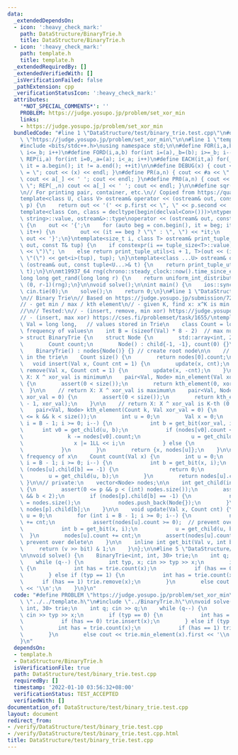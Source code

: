 ```yaml
---
data:
  _extendedDependsOn:
  - icon: ':heavy_check_mark:'
    path: DataStructure/BinaryTrie.h
    title: DataStructure/BinaryTrie.h
  - icon: ':heavy_check_mark:'
    path: template.h
    title: template.h
  _extendedRequiredBy: []
  _extendedVerifiedWith: []
  _isVerificationFailed: false
  _pathExtension: cpp
  _verificationStatusIcon: ':heavy_check_mark:'
  attributes:
    '*NOT_SPECIAL_COMMENTS*': ''
    PROBLEM: https://judge.yosupo.jp/problem/set_xor_min
    links:
    - https://judge.yosupo.jp/problem/set_xor_min
  bundledCode: "#line 1 \"DataStructure/test/binary_trie.test.cpp\"\n#define PROBLEM\
    \ \"https://judge.yosupo.jp/problem/set_xor_min\"\n\n#line 1 \"template.h\"\n\
    #include <bits/stdc++.h>\nusing namespace std;\n\n#define FOR(i,a,b) for(int i=(a),_b=(b);\
    \ i<=_b; i++)\n#define FORD(i,a,b) for(int i=(a),_b=(b); i>=_b; i--)\n#define\
    \ REP(i,a) for(int i=0,_a=(a); i<_a; i++)\n#define EACH(it,a) for(__typeof(a.begin())\
    \ it = a.begin(); it != a.end(); ++it)\n\n#define DEBUG(x) { cout << #x << \"\
    \ = \"; cout << (x) << endl; }\n#define PR(a,n) { cout << #a << \" = \"; FOR(_,1,n)\
    \ cout << a[_] << ' '; cout << endl; }\n#define PR0(a,n) { cout << #a << \" =\
    \ \"; REP(_,n) cout << a[_] << ' '; cout << endl; }\n\n#define sqr(x) ((x) * (x))\n\
    \n// For printing pair, container, etc.\n// Copied from https://quangloc99.github.io/2021/07/30/my-CP-debugging-template.html\n\
    template<class U, class V> ostream& operator << (ostream& out, const pair<U, V>&\
    \ p) {\n    return out << '(' << p.first << \", \" << p.second << ')';\n}\n\n\
    template<class Con, class = decltype(begin(declval<Con>()))>\ntypename enable_if<!is_same<Con,\
    \ string>::value, ostream&>::type\noperator << (ostream& out, const Con& con)\
    \ {\n    out << '{';\n    for (auto beg = con.begin(), it = beg; it != con.end();\
    \ it++) {\n        out << (it == beg ? \"\" : \", \") << *it;\n    }\n    return\
    \ out << '}';\n}\ntemplate<size_t i, class T> ostream& print_tuple_utils(ostream&\
    \ out, const T& tup) {\n    if constexpr(i == tuple_size<T>::value) return out\
    \ << \")\"; \n    else return print_tuple_utils<i + 1, T>(out << (i ? \", \" :\
    \ \"(\") << get<i>(tup), tup); \n}\ntemplate<class ...U> ostream& operator <<\
    \ (ostream& out, const tuple<U...>& t) {\n    return print_tuple_utils<0, tuple<U...>>(out,\
    \ t);\n}\n\nmt19937_64 rng(chrono::steady_clock::now().time_since_epoch().count());\n\
    long long get_rand(long long r) {\n    return uniform_int_distribution<long long>\
    \ (0, r-1)(rng);\n}\n\nvoid solve();\n\nint main() {\n    ios::sync_with_stdio(0);\
    \ cin.tie(0);\n    solve();\n    return 0;\n}\n#line 1 \"DataStructure/BinaryTrie.h\"\
    \n// Binary Trie\n// Based on https://judge.yosupo.jp/submission/72657\n// Supports:\n\
    // - get min / max / kth element\n// - given K, find x: x^K is min / max / kth\n\
    //\n// Tested:\n// - (insert, remove, min xor) https://judge.yosupo.jp/problem/set_xor_min\n\
    // - (insert, max xor) https://cses.fi/problemset/task/1655/\ntemplate<\n    class\
    \ Val = long long,   // values stored in Trie\n    class Count = long long, //\
    \ frequency of values\n    int B = (sizeof(Val) * 8 - 2)  // max number of bit\n\
    > struct BinaryTrie {\n    struct Node {\n        std::array<int, 2> child;\n\
    \        Count count;\n        Node() : child{-1, -1}, count(0) {}\n    };\n\n\
    \    BinaryTrie() : nodes{Node()} {} // create root node\n\n    // Number of elements\
    \ in the trie\n    Count size() {\n        return nodes[0].count;\n    }\n\n \
    \   void insert(Val x, Count cnt = 1) {\n        update(x, cnt);\n    }\n    void\
    \ remove(Val x, Count cnt = 1) {\n        update(x, -cnt);\n    }\n\n    // return\
    \ X: X ^ xor_val is minimum\n    pair<Val, Node> min_element(Val xor_val = 0)\
    \ {\n        assert(0 < size());\n        return kth_element(0, xor_val);\n  \
    \  }\n\n    // return X: X ^ xor_val is maximum\n    pair<Val, Node> max_element(Val\
    \ xor_val = 0) {\n        assert(0 < size());\n        return kth_element(size()\
    \ - 1, xor_val);\n    }\n\n    // return X: X ^ xor_val is K-th (0 <= K < size())\n\
    \    pair<Val, Node> kth_element(Count k, Val xor_val = 0) {\n        assert(0\
    \ <= k && k < size());\n        int u = 0;\n        Val x = 0;\n        for (int\
    \ i = B - 1; i >= 0; i--) {\n            int b = get_bit(xor_val, i);\n      \
    \      int v0 = get_child(u, b);\n            if (nodes[v0].count <= k) {\n  \
    \              k -= nodes[v0].count;\n                u = get_child(u, 1-b);\n\
    \                x |= 1LL << i;\n            } else {\n                u = v0;\n\
    \            }\n        }\n        return {x, nodes[u]};\n    }\n\n    // return\
    \ frequency of x\n    Count count(Val x) {\n        int u = 0;\n        for (int\
    \ i = B - 1; i >= 0; i--) {\n            int b = get_bit(x, i);\n            if\
    \ (nodes[u].child[b] == -1) {\n                return 0;\n            }\n    \
    \        u = get_child(u, b);\n        }\n        return nodes[u].count;\n   \
    \ }\n\n// private:\n    vector<Node> nodes;\n\n    int get_child(int p, int b)\
    \ {\n        assert(0 <= p && p < (int) nodes.size());\n        assert(0 <= b\
    \ && b < 2);\n        if (nodes[p].child[b] == -1) {\n            nodes[p].child[b]\
    \ = nodes.size();\n            nodes.push_back(Node{});\n        }\n        return\
    \ nodes[p].child[b];\n    }\n\n    void update(Val x, Count cnt) {\n        int\
    \ u = 0;\n        for (int i = B - 1; i >= 0; i--) {\n            nodes[u].count\
    \ += cnt;\n            assert(nodes[u].count >= 0);  // prevent over delete\n\
    \            int b = get_bit(x, i);\n            u = get_child(u, b);\n      \
    \  }\n        nodes[u].count += cnt;\n        assert(nodes[u].count >= 0);  //\
    \ prevent over delete\n    }\n\n    inline int get_bit(Val v, int bit) {\n   \
    \     return (v >> bit) & 1;\n    }\n};\n\n#line 5 \"DataStructure/test/binary_trie.test.cpp\"\
    \n\nvoid solve() {\n    BinaryTrie<int, int, 30> trie;\n    int q; cin >> q;\n\
    \    while (q--) {\n        int typ, x; cin >> typ >> x;\n        if (typ == 0)\
    \ {\n            int has = trie.count(x);\n            if (has == 0) trie.insert(x);\n\
    \        } else if (typ == 1) {\n            int has = trie.count(x);\n      \
    \      if (has == 1) trie.remove(x);\n        }\n        else cout << trie.min_element(x).first\
    \ << '\\n';\n    }\n}\n"
  code: "#define PROBLEM \"https://judge.yosupo.jp/problem/set_xor_min\"\n\n#include\
    \ \"../../template.h\"\n#include \"../BinaryTrie.h\"\n\nvoid solve() {\n    BinaryTrie<int,\
    \ int, 30> trie;\n    int q; cin >> q;\n    while (q--) {\n        int typ, x;\
    \ cin >> typ >> x;\n        if (typ == 0) {\n            int has = trie.count(x);\n\
    \            if (has == 0) trie.insert(x);\n        } else if (typ == 1) {\n \
    \           int has = trie.count(x);\n            if (has == 1) trie.remove(x);\n\
    \        }\n        else cout << trie.min_element(x).first << '\\n';\n    }\n\
    }\n"
  dependsOn:
  - template.h
  - DataStructure/BinaryTrie.h
  isVerificationFile: true
  path: DataStructure/test/binary_trie.test.cpp
  requiredBy: []
  timestamp: '2022-01-10 03:56:32+08:00'
  verificationStatus: TEST_ACCEPTED
  verifiedWith: []
documentation_of: DataStructure/test/binary_trie.test.cpp
layout: document
redirect_from:
- /verify/DataStructure/test/binary_trie.test.cpp
- /verify/DataStructure/test/binary_trie.test.cpp.html
title: DataStructure/test/binary_trie.test.cpp
---
```

